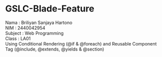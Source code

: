 # GSLC-Blade-Feature
Nama : Briliyan Sanjaya Hartono </br>
NIM : 2440042954 </br>
Subject : Web Programming </br>
Class : LA01 </br>
Using Conditional Rendering (@if & @foreach) and Reusable Component Tag (@include, @extends, @yields &amp; @section)
